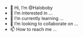 - 👋 Hi, I’m @Haloboby
- 👀 I’m interested in ...
- 🌱 I’m currently learning ...
- 💞️ I’m looking to collaborate on ...
- 📫 How to reach me ...

<!---
Haloboby/Haloboby is a ✨ special ✨ repository because its `README.md` (this file) appears on your GitHub profile.
You can click the Preview link to take a look at your changes.
--->
